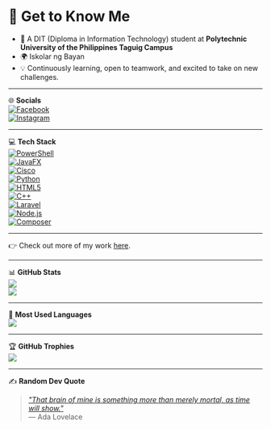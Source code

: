 # 🌱 Get to Know Me

- 🏫 A DIT (Diploma in Information Technology) student at **Polytechnic University of the Philippines Taguig Campus**  
- 🌍 Iskolar ng Bayan  
- 💡 Continuously learning, open to teamwork, and excited to take on new challenges.  

---

🌐 **Socials**  
[![Facebook](https://img.shields.io/badge/Facebook-1877F2?style=for-the-badge&logo=facebook&logoColor=white)](https://www.facebook.com/notdefinitelycla)  
[![Instagram](https://img.shields.io/badge/Instagram-E4405F?style=for-the-badge&logo=instagram&logoColor=white)](https://www.instagram.com/misccy_)  

---

💻 **Tech Stack**  
[![PowerShell](https://img.shields.io/badge/PowerShell-5391FE?style=for-the-badge&logo=powershell&logoColor=white)](https://learn.microsoft.com/en-us/powershell/)  
[![JavaFX](https://img.shields.io/badge/JavaFX-FF6F00?style=for-the-badge&logo=java&logoColor=white)](https://openjfx.io/)  
[![Cisco](https://img.shields.io/badge/Cisco-1BA0D7?style=for-the-badge&logo=cisco&logoColor=white)](https://www.cisco.com/)  
[![Python](https://img.shields.io/badge/Python-3776AB?style=for-the-badge&logo=python&logoColor=white)](https://www.python.org/)  
[![HTML5](https://img.shields.io/badge/HTML5-E34F26?style=for-the-badge&logo=html5&logoColor=white)](https://developer.mozilla.org/en-US/docs/Web/Guide/HTML/HTML5)  
[![C++](https://img.shields.io/badge/C++-00599C?style=for-the-badge&logo=cplusplus&logoColor=white)](https://isocpp.org/)  
[![Laravel](https://img.shields.io/badge/Laravel-FF2D20?style=for-the-badge&logo=laravel&logoColor=white)](https://laravel.com/)  
[![Node.js](https://img.shields.io/badge/Node.js-339933?style=for-the-badge&logo=nodedotjs&logoColor=white)](https://nodejs.org/)  
[![Composer](https://img.shields.io/badge/Composer-885630?style=for-the-badge&logo=composer&logoColor=white)](https://getcomposer.org/)  

---

👉 Check out more of my work [here](https://github.com/villas-clarence?tab=repositories).  

---

📊 **GitHub Stats**  
![](https://github-readme-stats.vercel.app/api?username=villas-clarence&show_icons=true&theme=tokyonight)  
![](https://github-readme-streak-stats.herokuapp.com/?user=villas-clarence&theme=tokyonight)  

---

📌 **Most Used Languages**  
![](https://github-readme-stats.vercel.app/api/top-langs/?username=villas-clarence&langs_count=10&theme=tokyonight&layout=compact)  

---

🏆 **GitHub Trophies**  
![](https://github-profile-trophy.vercel.app/?username=villas-clarence&theme=dracula&no-frame=true&margin-w=15)  

---

✍️ **Random Dev Quote**  
> *["That brain of mine is something more than merely mortal, as time will show."](https://en.wikipedia.org/wiki/Ada_Lovelace)*  
— Ada Lovelace  


